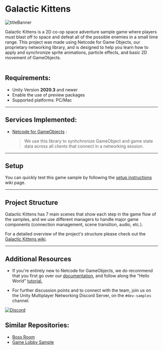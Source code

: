 # **Galactic Kittens**
![titleBanner](https://user-images.githubusercontent.com/50964911/176073379-f84cdd78-625e-4790-85a6-4634cf549997.png)


Galactic Kittens is a 2D co-op space adventure sample game where players must blast off to space and defeat all of the possible enemies in a small time range. This project was made using Netcode for Game Objects, our proprietary networking library, and is designed to help you learn how to apply and synchronize sprite animations, particle effects, and basic 2D movement of GameObjects.
<br>
<br>

## **Requirements:** 
 - Unity Version **2020.3** and newer
 - Enable the use of preview packages
 - Supported platforms: PC/Mac

---------------
## **Services Implemented:**
  * [Netcode for GameObjects](https://unity.com/products/netcode) :
    >We use this library to synhchronize GameObject and game state data across all clients that connect in a networking session.

---------------
## **Setup**

You can quickly test this game sample by following the [setup instructions](https://github.com/UnityTechnologies/GalacticKittens/wiki/Setup-Instructions) wiki page.


---------------
## **Project Structure**
Galactic Kittens has 7 main scenes that show each step in the game flow of the samples, and we use different managers to handle major game components (connection management, scene transition, audio, etc.).

For a detailed overview of the project's structure please check out the [Galactic Kittens wiki](https://github.com/UnityTechnologies/GalacticKittens/wiki).
<br>

---------------
## **Additional Resources**
* If you're entirely new to Netcode for GameObjects, we do recommend that you first go over our [documentation](https://docs-multiplayer.unity3d.com/), and follow along the "Hello World" [tutorial.](https://docs-multiplayer.unity3d.com/netcode/current/tutorials/helloworld)

* For further discussion points and to connect with the team, join us on the Unity Multiplayer Networking Discord Server, on the `#dev-samples` channel.

[![Discord](https://img.shields.io/discord/449263083769036810.svg?label=discord&logo=discord&color=informational)](https://discord.gg/FM8SE9E)

## **Similar Repositories:**
 - [Boss Room](https://github.com/Unity-Technologies/com.unity.multiplayer.samples.coop)
 - [Game Lobby Sample](https://github.com/Unity-Technologies/com.unity.services.samples.game-lobby)
